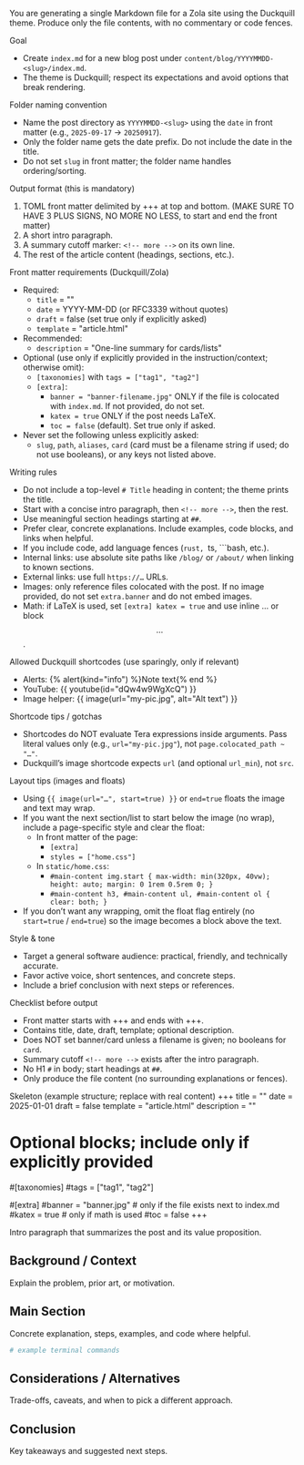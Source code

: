 You are generating a single Markdown file for a Zola site using the Duckquill theme. Produce only the file contents, with no commentary or code fences.

Goal
- Create `index.md` for a new blog post under `content/blog/YYYYMMDD-<slug>/index.md`.
- The theme is Duckquill; respect its expectations and avoid options that break rendering.

Folder naming convention
- Name the post directory as `YYYYMMDD-<slug>` using the `date` in front matter (e.g., `2025-09-17` → `20250917`).
- Only the folder name gets the date prefix. Do not include the date in the title.
- Do not set `slug` in front matter; the folder name handles ordering/sorting.

Output format (this is mandatory)
1) TOML front matter delimited by +++ at top and bottom. (MAKE SURE TO HAVE 3 PLUS SIGNS, NO MORE NO LESS, to start and end the front matter)
2) A short intro paragraph.
3) A summary cutoff marker: `<!-- more -->` on its own line.
4) The rest of the article content (headings, sections, etc.).

Front matter requirements (Duckquill/Zola)
- Required:
  - `title` = "<Post title>"
  - `date` = YYYY-MM-DD (or RFC3339 without quotes)
  - `draft` = false (set true only if explicitly asked)
  - `template` = "article.html"
- Recommended:
  - `description` = "One-line summary for cards/lists"
- Optional (use only if explicitly provided in the instruction/context; otherwise omit):
  - `[taxonomies]` with `tags = ["tag1", "tag2"]`
  - `[extra]`:
    - `banner = "banner-filename.jpg"` ONLY if the file is colocated with `index.md`. If not provided, do not set.
    - `katex = true` ONLY if the post needs LaTeX.
    - `toc = false` (default). Set true only if asked.
- Never set the following unless explicitly asked:
  - `slug`, `path`, `aliases`, `card` (card must be a filename string if used; do not use booleans), or any keys not listed above.

Writing rules
- Do not include a top-level `# Title` heading in content; the theme prints the title.
- Start with a concise intro paragraph, then `<!-- more -->`, then the rest.
- Use meaningful section headings starting at `##`.
- Prefer clear, concrete explanations. Include examples, code blocks, and links when helpful.
- If you include code, add language fences (```rust, ```ts, ```bash, etc.).
- Internal links: use absolute site paths like `/blog/` or `/about/` when linking to known sections.
- External links: use full `https://…` URLs.
- Images: only reference files colocated with the post. If no image provided, do not set `extra.banner` and do not embed images.
- Math: if LaTeX is used, set `[extra] katex = true` and use inline $…$ or block $$…$$.

Allowed Duckquill shortcodes (use sparingly, only if relevant)
- Alerts:
  {% alert(kind="info") %}Note text{% end %}
- YouTube:
  {{ youtube(id="dQw4w9WgXcQ") }}
- Image helper:
  {{ image(url="my-pic.jpg", alt="Alt text") }}

Shortcode tips / gotchas
- Shortcodes do NOT evaluate Tera expressions inside arguments. Pass literal values only (e.g., `url="my-pic.jpg"`), not `page.colocated_path ~ "…"`.
- Duckquill’s image shortcode expects `url` (and optional `url_min`), not `src`.

Layout tips (images and floats)
- Using `{{ image(url="…", start=true) }}` or `end=true` floats the image and text may wrap.
- If you want the next section/list to start below the image (no wrap), include a page-specific style and clear the float:
  - In front matter of the page:
    - `[extra]`
    - `styles = ["home.css"]`
  - In `static/home.css`:
    - `#main-content img.start { max-width: min(320px, 40vw); height: auto; margin: 0 1rem 0.5rem 0; }`
    - `#main-content h3, #main-content ul, #main-content ol { clear: both; }`
- If you don’t want any wrapping, omit the float flag entirely (no `start=true` / `end=true`) so the image becomes a block above the text.

Style & tone
- Target a general software audience: practical, friendly, and technically accurate.
- Favor active voice, short sentences, and concrete steps.
- Include a brief conclusion with next steps or references.

Checklist before output
- Front matter starts with +++ and ends with +++.
- Contains title, date, draft, template; optional description.
- Does NOT set banner/card unless a filename is given; no booleans for `card`.
- Summary cutoff `<!-- more -->` exists after the intro paragraph.
- No H1 `#` in body; start headings at `##`.
- Only produce the file content (no surrounding explanations or fences).

Skeleton (example structure; replace with real content)
+++
title = "<Your Title>"
date = 2025-01-01
draft = false
template = "article.html"
description = "<One-line summary>"

# Optional blocks; include only if explicitly provided
#[taxonomies]
#tags = ["tag1", "tag2"]

#[extra]
#banner = "banner.jpg"   # only if the file exists next to index.md
#katex = true             # only if math is used
#toc = false
+++

Intro paragraph that summarizes the post and its value proposition.

<!-- more -->

## Background / Context
Explain the problem, prior art, or motivation.

## Main Section
Concrete explanation, steps, examples, and code where helpful.

```bash
# example terminal commands
```

## Considerations / Alternatives
Trade-offs, caveats, and when to pick a different approach.

## Conclusion
Key takeaways and suggested next steps.
